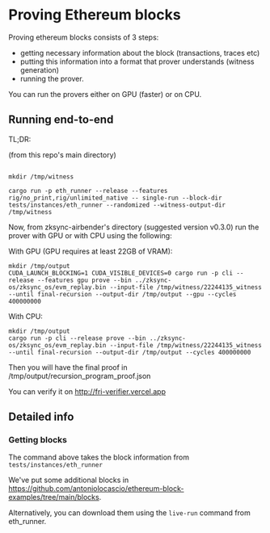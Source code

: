 # Proving Ethereum blocks

Proving ethereum blocks consists of 3 steps:
* getting necessary information about the block (transactions, traces etc)
* putting this information into a format that prover understands (witness generation)
* running the prover.


You can run the provers either on GPU (faster) or on CPU.

## Running end-to-end

TL;DR:

(from this repo's main directory)
```shell

mkdir /tmp/witness

cargo run -p eth_runner --release --features rig/no_print,rig/unlimited_native -- single-run --block-dir tests/instances/eth_runner --randomized --witness-output-dir /tmp/witness
```

Now, from zksync-airbender's directory (suggested version v0.3.0) run the prover with GPU or with CPU using the following:

With GPU (GPU requires at least 22GB of VRAM):
```shell
mkdir /tmp/output
CUDA_LAUNCH_BLOCKING=1 CUDA_VISIBLE_DEVICES=0 cargo run -p cli --release --features gpu prove --bin ../zksync-os/zksync_os/evm_replay.bin --input-file /tmp/witness/22244135_witness --until final-recursion --output-dir /tmp/output --gpu --cycles 400000000
```

With CPU:
```shell
mkdir /tmp/output
cargo run -p cli --release prove --bin ../zksync-os/zksync_os/evm_replay.bin --input-file /tmp/witness/22244135_witness --until final-recursion --output-dir /tmp/output --cycles 400000000
```

Then you will have the final proof in /tmp/output/recursion_program_proof.json

You can verify it on http://fri-verifier.vercel.app


## Detailed info

### Getting blocks

The command above takes the block information from `tests/instances/eth_runner`

We've put some additional blocks in https://github.com/antoniolocascio/ethereum-block-examples/tree/main/blocks.

Alternatively, you can download them using the `live-run` command from eth_runner.
